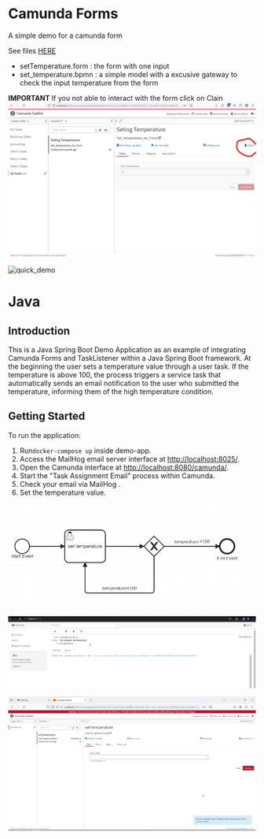 


# Camunda Forms

A simple demo for a camunda form

See files [HERE](./camundaForm/)
- setTemperature.form : the form with one input
- set_temperature.bpmn : a simple model with a excusive gateway to check the input temperature from the form

**IMPORTANT** If you not able to interact with the form click on Clain
![claim_sreenshoot](./camundaForm/claim.png)

![quick_demo](./camundaForm/camunda_form.gif)


# Java 
## Introduction
This is a Java Spring Boot Demo Application as an example of integrating Camunda Forms and TaskListener within a Java Spring Boot framework.
At the beginning the user sets a temperature value through a user task.
If the temperature is above 100, the process triggers a service task that automatically sends an email notification to the user who submitted the temperature, informing them of the high temperature condition.

## Getting Started

To run the application:

1. Run`docker-compose up` inside demo-app.
2. Access the MailHog email server interface at [http://localhost:8025/](http://localhost:8025/).
3. Open the Camunda interface at [http://localhost:8080/camunda/](http://localhost:8080/camunda/).
4. Start the "Task Assignment Email" process within Camunda.
5. Check your email via MailHog .
6. Set the temperature value.


![Process Diagram](demo-app/src/main/resources/process-diagram.png)

![MailHog Example](demo-app/src/main/resources/mailhog-example.png)

![Form Example](demo-app/src/main/resources/form.png)

